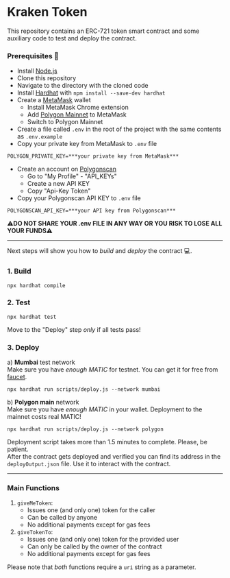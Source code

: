 # Kraken Token

This repository contains an ERC-721 token smart contract and some auxiliary code to test and deploy the contract.

### Prerequisites :page_with_curl:
- Install [Node.js](https://nodejs.org/en/download/)
- Clone this repository
- Navigate to the directory with the cloned code
- Install [Hardhat](https://hardhat.org/) with `npm install --save-dev hardhat`
- Create a [MetaMask](https://metamask.io/) wallet
  - Install MetaMask Chrome extension
  - Add [Polygon Mainnet](https://docs.polygon.technology/docs/develop/metamask/config-polygon-on-metamask/) to MetaMask
  - Switch to Polygon Mainnet
- Create a file called `.env` in the root of the project with the same contents as `.env.example`
- Copy your private key from MetaMask to `.env` file
```
POLYGON_PRIVATE_KEY=***your private key from MetaMask***
```
- Create an account on [Polygonscan](https://polygonscan.com/)
  - Go to "My Profile" - "API_KEYs"
  - Create a new API KEY
  - Copy "Api-Key Token"
- Copy your Polygonscan API KEY to `.env` file
```
POLYGONSCAN_API_KEY=***your API key from Polygonscan***
```
:warning:__DO NOT SHARE YOUR .env FILE IN ANY WAY OR YOU RISK TO LOSE ALL YOUR FUNDS__:warning:

---
Next steps will show you how to _build_ and _deploy_ the contract :computer:.  

### 1. Build
```
npx hardhat compile
```

### 2. Test
```
npx hardhat test
```
Move to the "Deploy" step _only_ if all tests pass!

### 3. Deploy
а) __Mumbai__ test network  
Make sure you have _enough MATIC_ for testnet. You can get it for free from [faucet](https://faucet.polygon.technology/).  
```
npx hardhat run scripts/deploy.js --network mumbai
```  
b) __Polygon main__ network  
Make sure you have _enough MATIC_ in your wallet. Deployment to the mainnet costs real MATIC!
```
npx hardhat run scripts/deploy.js --network polygon
```
Deployment script takes more than 1.5 minutes to complete. Please, be patient.  
After the contract gets deployed and verified you can find its address in the `deployOutput.json` file. Use it to interact with the contract.  

---

### Main Functions

1. `giveMeToken`: 
    - Issues one (and only one) token for the caller
    - Can be called by anyone
    - No additional payments except for gas fees  
2. `giveTokenTo`:
    - Issues one (and only one) token for the provided user
    - Can only be called by the owner of the contract
    - No additional payments except for gas fees

Please note that _both_ functions require a `uri` string as a parameter.
